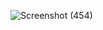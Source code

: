 ![Screenshot (454)](https://github.com/user-attachments/assets/505c0264-f05b-4e5a-b768-31dbb1ed356d)
